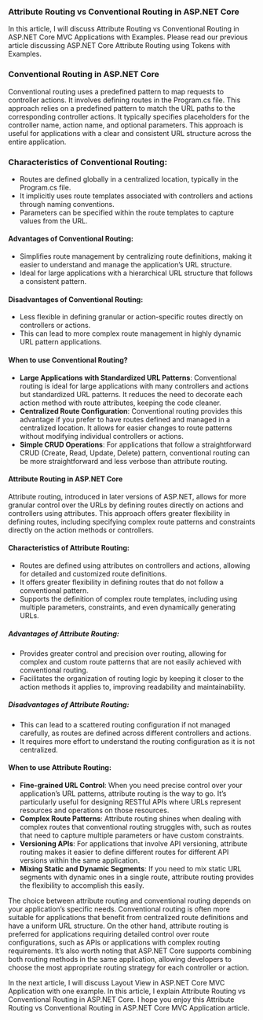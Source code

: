 ### Attribute Routing vs Conventional Routing in ASP.NET Core

In this article, I will discuss Attribute Routing vs Conventional Routing in ASP.NET Core MVC Applications with Examples. Please read our previous article discussing ASP.NET Core Attribute Routing using Tokens with Examples.

### Conventional Routing in ASP.NET Core
Conventional routing uses a predefined pattern to map requests to controller actions. It involves defining routes in the Program.cs file. This approach relies on a predefined pattern to match the URL paths to the corresponding controller actions. It typically specifies placeholders for the controller name, action name, and optional parameters. This approach is useful for applications with a clear and consistent URL structure across the entire application.

### Characteristics of Conventional Routing:

- Routes are defined globally in a centralized location, typically in the Program.cs file.
- It implicitly uses route templates associated with controllers and actions through naming conventions.
- Parameters can be specified within the route templates to capture values from the URL.

#### Advantages of Conventional Routing:

- Simplifies route management by centralizing route definitions, making it easier to understand and manage the application’s URL structure.
- Ideal for large applications with a hierarchical URL structure that follows a consistent pattern.


#### Disadvantages of Conventional Routing:

- Less flexible in defining granular or action-specific routes directly on controllers or actions.
- This can lead to more complex route management in highly dynamic URL pattern applications.

#### When to use Conventional Routing?

- **Large Applications with Standardized URL Patterns**: Conventional routing is ideal for large applications with many controllers and actions but standardized URL patterns. It reduces the need to decorate each action method with route attributes, keeping the code cleaner.
- **Centralized Route Configuration**: Conventional routing provides this advantage if you prefer to have routes defined and managed in a centralized location. It allows for easier changes to route patterns without modifying individual controllers or actions.
- **Simple CRUD Operations**: For applications that follow a straightforward CRUD (Create, Read, Update, Delete) pattern, conventional routing can be more straightforward and less verbose than attribute routing.

#### Attribute Routing in ASP.NET Core

Attribute routing, introduced in later versions of ASP.NET, allows for more granular control over the URLs by defining routes directly on actions and controllers using attributes. This approach offers greater flexibility in defining routes, including specifying complex route patterns and constraints directly on the action methods or controllers.

#### Characteristics of Attribute Routing:

- Routes are defined using attributes on controllers and actions, allowing for detailed and customized route definitions.
- It offers greater flexibility in defining routes that do not follow a conventional pattern.
- Supports the definition of complex route templates, including using multiple parameters, constraints, and even dynamically generating URLs.
##### Advantages of Attribute Routing:
- Provides greater control and precision over routing, allowing for complex and custom route patterns that are not easily achieved with conventional routing.
- Facilitates the organization of routing logic by keeping it closer to the action methods it applies to, improving readability and maintainability.

##### Disadvantages of Attribute Routing:
- This can lead to a scattered routing configuration if not managed carefully, as routes are defined across different controllers and actions.
- It requires more effort to understand the routing configuration as it is not centralized.

#### When to use Attribute Routing:

- **Fine-grained URL Control**: When you need precise control over your application’s URL patterns, attribute routing is the way to go. It’s particularly useful for designing RESTful APIs where URLs represent resources and operations on those resources.
- **Complex Route Patterns**: Attribute routing shines when dealing with complex routes that conventional routing struggles with, such as routes that need to capture multiple parameters or have custom constraints.
- **Versioning APIs**: For applications that involve API versioning, attribute routing makes it easier to define different routes for different API versions within the same application.
- **Mixing Static and Dynamic Segments**: If you need to mix static URL segments with dynamic ones in a single route, attribute routing provides the flexibility to accomplish this easily.

The choice between attribute routing and conventional routing depends on your application’s specific needs. Conventional routing is often more suitable for applications that benefit from centralized route definitions and have a uniform URL structure. On the other hand, attribute routing is preferred for applications requiring detailed control over route configurations, such as APIs or applications with complex routing requirements. It’s also worth noting that ASP.NET Core supports combining both routing methods in the same application, allowing developers to choose the most appropriate routing strategy for each controller or action.

In the next article, I will discuss Layout View in ASP.NET Core MVC Application with one example. In this article, I explain Attribute Routing vs Conventional Routing in ASP.NET Core. I hope you enjoy this Attribute Routing vs Conventional Routing in ASP.NET Core MVC Application article. 